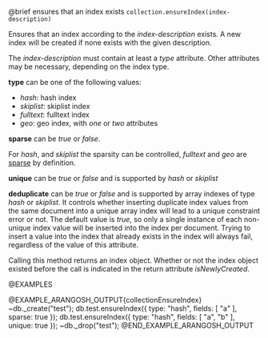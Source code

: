 

@brief ensures that an index exists
`collection.ensureIndex(index-description)`

Ensures that an index according to the *index-description* exists. A
new index will be created if none exists with the given description.

The *index-description* must contain at least a *type* attribute.
Other attributes may be necessary, depending on the index type.

**type** can be one of the following values:
- *hash*: hash index
- *skiplist*: skiplist index
- *fulltext*: fulltext index
- *geo*: geo index, with _one_ or _two_ attributes

**sparse** can be *true* or *false*.

For *hash*, and *skiplist* the sparsity can be controlled, *fulltext* and *geo*
are [sparse](WhichIndex.md) by definition.

**unique** can be *true* or *false* and is supported by *hash* or *skiplist*

**deduplicate** can be *true* or *false* and is supported by array indexes of
type *hash* or *skiplist*. It controls whether inserting duplicate index values 
from the same document into a unique array index will lead to a unique constraint
error or not. The default value is *true*, so only a single instance of each
non-unique index value will be inserted into the index per document. Trying to
insert a value into the index that already exists in the index will always fail,
regardless of the value of this attribute.

Calling this method returns an index object. Whether or not the index
object existed before the call is indicated in the return attribute
*isNewlyCreated*.

@EXAMPLES

@EXAMPLE_ARANGOSH_OUTPUT{collectionEnsureIndex}
~db._create("test");
db.test.ensureIndex({ type: "hash", fields: [ "a" ], sparse: true });
db.test.ensureIndex({ type: "hash", fields: [ "a", "b" ], unique: true });
~db._drop("test");
@END_EXAMPLE_ARANGOSH_OUTPUT
